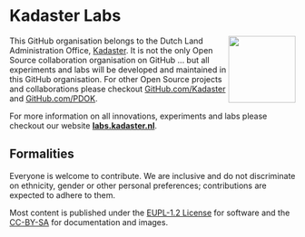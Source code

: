 # Kadaster Labs

<img src="https://labs.kadaster.nl/assets/images/kadaster-logo-full.png" width="118" align="right"/>

This GitHub organisation belongs to the Dutch Land Administration Office, [Kadaster](https://kadaster.nl).
It is not the only Open Source collaboration organisation on GitHub ... but all experiments and labs will be developed and maintained in this GitHub organisation.
For other Open Source projects and collaborations please checkout [GitHub.com/Kadaster](https://github.com/kadaster) and [GitHub.com/PDOK](https://github.com/pdok).

For more information on all innovations, experiments and labs please checkout our website **[labs.kadaster.nl](https://labs.kadaster.nl/)**.

## Formalities

Everyone is welcome to contribute.
We are inclusive and do not discriminate on ethnicity, gender or other personal preferences; contributions are expected to adhere to them.

Most content is published under the [EUPL-1.2 License](https://joinup.ec.europa.eu/collection/eupl/eupl-text-eupl-12) for software and
the [CC-BY-SA](https://creativecommons.org/licenses/by-sa/3.0/nl/) for documentation and images.
